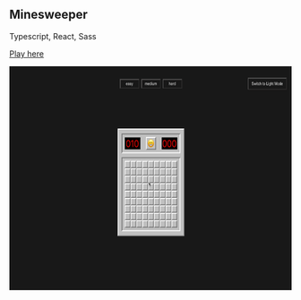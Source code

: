 ## Minesweeper

Typescript, React, Sass

[Play here](https://minesweeperwithdarkmode.herokuapp.com/)

  <img src="https://github.com/yingliucreates/minesweeper/blob/main/minesweeperLevels.gif" height="400" />
